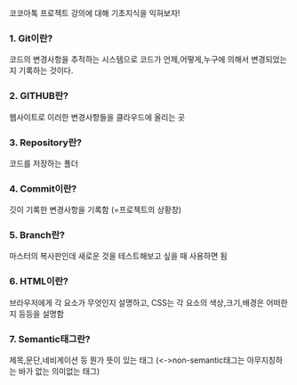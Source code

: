 코코아톡 프로젝트 강의에 대해 기초지식을 익혀보자!   

### 1. Git이란?   

코드의 변경사항을 추적하는 시스템으로 코드가 언제,어떻게,누구에 의해서 변경되었는지 기록하는 것이다.

### 2. GITHUB란?   

웹사이트로 이러한 변경사항들을 클라우드에 올리는 곳

### 3. Repository란?   

코드를 저장하는 폴더

### 4. Commit이란?   

깃이 기록한 변경사항을 기록함 (=프로젝트의 상황창)

### 5. Branch란?

마스터의 복사판인데 새로운 것을 테스트해보고 싶을 때 사용하면 됨

### 6. HTML이란?

브라우저에게 각 요소가 무엇인지 설명하고, CSS는 각 요소의 색상,크기,배경은 어떠한지 등등을 설명함   

### 7. Semantic태그란?

제목,문단,네비게이션 등 뭔가 뜻이 있는 태그 (<->non-semantic태그는 아무지칭하는 바가 없는 의미없는 태그)
